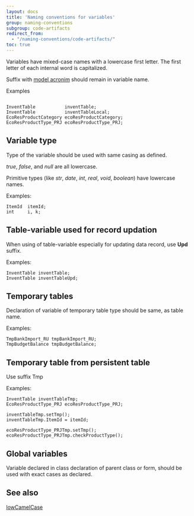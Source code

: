 ```yaml
---
layout: docs
title: 'Naming conventions for variables'
group: naming-conventions
subgroup: code-artifacts
redirect_from:
  - "/naming-conventions/code-artifacts/"
toc: true
---
```


Variables have mixed-case names with a lowercase first letter. The first letter of each internal word is capitalized. 

Suffix with [model acronim](/naming-conventions/model-naming.md) should remain in variable name.

Examples

```

InventTable           inventTable;
InventTable           inventTableLocal;
EcoResProductCategory ecoResProductCategory;
EcoResProductType_PRJ ecoResProductType_PRJ;
```

## Variable type
Type of the variable should be used with same casing as defined.

_true_, _false_, and _null_ are all lowercase.

Primitive types (like _str_, _date_, _int_, _real_, _void_, _boolean_) have lowercase names.

Examples:
```
ItemId  itemId;
int     i, k;
```


## Table-variable used for record updation
When using of table-variable especially for updating data record, use <b>Upd</b> suffix.

Examples:

```
InventTable inventTable;
InventTable inventTableUpd;
```


## Temporary tables
Declaration of variable of temporary table type should be same, as table name.

Examples:

```
TmpBankImport_RU tmpBankImport_RU;
TmpBudgetBalance tmpBudgetBalance;
```



## Temporary table from persistent table
Use suffix Tmp

Examples:

```
InventTable inventTableTmp;
EcoResProductType_PRJ ecoResProductType_PRJ;

inventTableTmp.setTmp();
inventTableTmp.ItemId = itemId;

ecoResProductType_PRJTmp.setTmp();
ecoResProductType_PRJTmp.checkProductType();
```


## Global variables
Variable declared in class declaration of parent class or form, should be used with exact cases as declared.


## See also
[lowCamelCase](https://ru.wikipedia.org/wiki/CamelCase)
